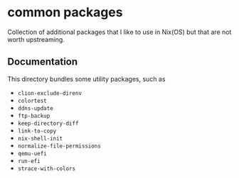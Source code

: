 # common packages

Collection of additional packages that I like to use in Nix(OS) but that are not
worth upstreaming.

## Documentation

This directory bundles some utility packages, such as

- `clion-exclude-direnv`
- `colortest`
- `ddns-update`
- `ftp-backup`
- `keep-directory-diff`
- `link-to-copy`
- `nix-shell-init`
- `normalize-file-permissions`
- `qemu-uefi`
- `run-efi`
- `strace-with-colors`
